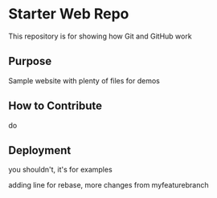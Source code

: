 # Starter Web Repo

This repository is for showing how Git and GitHub work

## Purpose

Sample website with plenty of files for demos

## How to Contribute

do

## Deployment

you shouldn't, it's for examples

adding line for rebase,
more changes from myfeaturebranch

